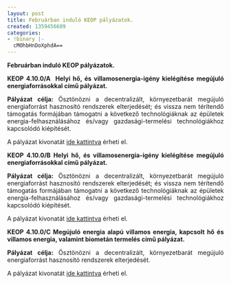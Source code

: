 ```yaml
---
layout: post
title: Februárban induló KEOP pályázatok.
created: 1359456609
categories:
- !binary |-
  cMOhbHnDoXphdA==
---
```

<p style="text-align: justify;"><strong>Februárban induló KEOP pályázatok.</strong></p><p style="text-align: justify;"><strong>KEOP 4.10.0/A &nbsp;Helyi hő, és villamosenergia-igény kielégítése megújuló energiaforrásokkal című pályázat.</strong></p><p style="text-align: justify;"><strong>Pályázat célja:&nbsp;</strong>Ösztönözni a decentralizált, környezetbarát megújuló energiaforrást hasznosító rendszerek elterjedését; és vissza nem térítendő támogatás formájában támogatni a következő technológiáknak az épületek energia-felhasználásához és/vagy gazdasági-termelési technológiákhoz kapcsolódó kiépítését.</p><p style="text-align: justify;">A pályázat kivonatát <a href="https://www.dropbox.com/s/1vvm7eu1gdnswbv/kivonat.doc">ide kattintva</a> érheti el.</p><p style="text-align: justify;"><strong>KEOP 4.10.0/B Helyi hő, és villamosenergia-igény kielégítése megújuló energiaforrásokkal című pályázat.</strong></p><p style="text-align: justify;"><strong>Pályázat célja:&nbsp;</strong>Ösztönözni a decentralizált, környezetbarát megújuló energiaforrást hasznosító rendszerek elterjedését; és vissza nem térítendő támogatás formájában támogatni a következő technológiáknak az épületek energia-felhasználásához és/vagy gazdasági-termelési technológiákhoz kapcsolódó kiépítését.</p><p style="text-align: justify;">A pályázat kivonatát <a href="https://www.dropbox.com/s/38g92vm9jb2uw1r/keop%204.10.0B.doc">ide kattintva</a> érheti el.</p><p style="text-align: justify;"><strong>KEOP 4.10.0/C Megújuló energia alapú villamos energia, kapcsolt hő és villamos energia, valamint biometán termelés című pályázat.</strong></p><p style="text-align: justify;"><strong>Pályázat célja:</strong> Ösztönözni a decentralizált, környezetbarát megújuló energiaforrást hasznosító rendszerek elterjedését.</p><p style="text-align: justify;">A pályázat kivonatát <a href="https://www.dropbox.com/s/pbvevvq6qy69v63/keop%204.10.0C.doc">ide kattintva</a> érheti el.</p>

